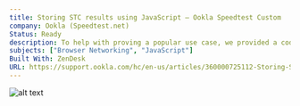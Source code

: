 ```yaml
---
title: Storing STC results using JavaScript – Ookla Speedtest Custom
company: Ookla (Speedtest.net)
Status: Ready
description: To help with proving a popular use case, we provided a code sample written in PHP to help demonstrate how data could be exchanged from JavaScript to a SQL database.
subjects: ["Browser Networking", "JavaScript"]
Built With: ZenDesk
URL: https://support.ookla.com/hc/en-us/articles/360000725112-Storing-STC-results-using-JavaScript
---
```


![alt text](../../static/work/images/storing.png)
